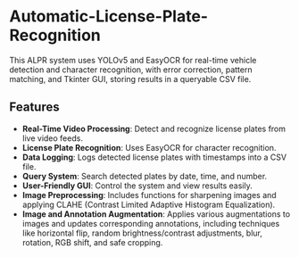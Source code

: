 # Automatic-License-Plate-Recognition
This ALPR system uses YOLOv5 and EasyOCR for real-time vehicle detection and character recognition, with error correction, pattern matching, and Tkinter GUI, storing results in a queryable CSV file.

## Features

- **Real-Time Video Processing**: Detect and recognize license plates from live video feeds.
- **License Plate Recognition**: Uses EasyOCR for character recognition.
- **Data Logging**: Logs detected license plates with timestamps into a CSV file.
- **Query System**: Search detected plates by date, time, and number.
- **User-Friendly GUI**: Control the system and view results easily.
- **Image Preprocessing**: Includes functions for sharpening images and applying CLAHE (Contrast Limited Adaptive Histogram Equalization).
- **Image and Annotation Augmentation**: Applies various augmentations to images and updates corresponding annotations, including techniques like horizontal flip, random brightness/contrast adjustments, blur, rotation, RGB shift, and safe cropping.
